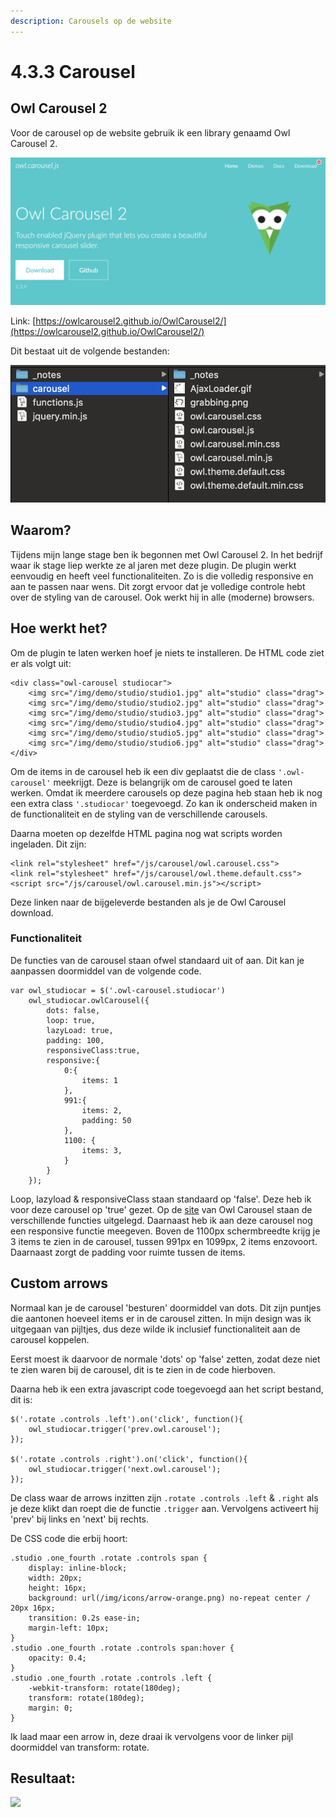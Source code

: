 ```yaml
---
description: Carousels op de website
---
```


# 4.3.3 Carousel

## Owl Carousel 2

Voor de carousel op de website gebruik ik een library genaamd Owl Carousel 2.

![](../../.gitbook/assets/schermafbeelding-2019-06-11-om-14.24.04.png)

Link: [https://owlcarousel2.github.io/OwlCarousel2/](https://owlcarousel2.github.io/OwlCarousel2/)

Dit bestaat uit de volgende bestanden:

![Bestanden van OwlCarousel2](../../.gitbook/assets/schermafbeelding-2019-06-11-om-14.25.43.png)

## Waarom?

Tijdens mijn lange stage ben ik begonnen met Owl Carousel 2. In het bedrijf waar ik stage liep werkte ze al jaren met deze plugin. De plugin werkt eenvoudig en heeft veel functionaliteiten. Zo is die volledig responsive en aan te passen naar wens. Dit zorgt ervoor dat je volledige controle hebt over de styling van de carousel. Ook werkt hij in alle \(moderne\) browsers.

## Hoe werkt het?

Om de plugin te laten werken hoef je niets te installeren. De HTML code ziet er als volgt uit:

```text
<div class="owl-carousel studiocar">
	<img src="/img/demo/studio/studio1.jpg" alt="studio" class="drag">
	<img src="/img/demo/studio/studio2.jpg" alt="studio" class="drag">
	<img src="/img/demo/studio/studio3.jpg" alt="studio" class="drag">
	<img src="/img/demo/studio/studio4.jpg" alt="studio" class="drag">
	<img src="/img/demo/studio/studio5.jpg" alt="studio" class="drag">
	<img src="/img/demo/studio/studio6.jpg" alt="studio" class="drag">
</div>
```

Om de items in de carousel heb ik een div geplaatst die de class `'.owl-carousel'` meekrijgt. Deze is belangrijk om de carousel goed te laten werken. Omdat ik meerdere carousels op deze pagina heb staan heb ik nog een extra class `'.studiocar'`  toegevoegd. Zo kan ik onderscheid maken in de functionaliteit en de styling van de verschillende carousels. 

Daarna moeten op dezelfde HTML pagina nog wat scripts worden ingeladen. Dit zijn:

```text
<link rel="stylesheet" href="/js/carousel/owl.carousel.css">
<link rel="stylesheet" href="/js/carousel/owl.theme.default.css">
<script src="/js/carousel/owl.carousel.min.js"></script>
```

Deze linken naar de bijgeleverde bestanden als je de Owl Carousel download. 

### Functionaliteit

De functies van de carousel staan ofwel standaard uit of aan. Dit kan je aanpassen doormiddel van de volgende code.

```text
var owl_studiocar = $('.owl-carousel.studiocar')
	owl_studiocar.owlCarousel({
		dots: false,
		loop: true,
		lazyLoad: true,
		padding: 100,
		responsiveClass:true,
		responsive:{
			0:{
				items: 1
			},
			991:{
				items: 2,
				padding: 50
			},
			1100: {
				items: 3,
			}
		}
	});
```

Loop, lazyload & responsiveClass staan standaard op 'false'. Deze heb ik voor deze carousel op 'true' gezet. Op de [site](https://owlcarousel2.github.io/OwlCarousel2/docs/api-options.html) van Owl Carousel staan de verschillende functies uitgelegd. Daarnaast heb ik aan deze carousel nog een responsive functie meegeven. Boven de 1100px schermbreedte krijg je 3 items te zien in de carousel, tussen 991px en 1099px, 2 items enzovoort. Daarnaast zorgt de padding voor ruimte tussen de items.

## Custom arrows

Normaal kan je de carousel 'besturen' doormiddel van dots. Dit zijn puntjes die aantonen hoeveel items er in de carousel zitten. In mijn design was ik uitgegaan van pijltjes, dus deze wilde ik inclusief functionaliteit aan de carousel koppelen. 

Eerst moest ik daarvoor de normale 'dots' op 'false' zetten, zodat deze niet te zien waren bij de carousel, dit is te zien in de code hierboven. 

Daarna heb ik een extra javascript code toegevoegd aan het script bestand, dit is: 

```text
$('.rotate .controls .left').on('click', function(){
	owl_studiocar.trigger('prev.owl.carousel');
});
	
$('.rotate .controls .right').on('click', function(){
	owl_studiocar.trigger('next.owl.carousel');
});
```

De class waar de arrows inzitten zijn `.rotate .controls .left` & `.right` als je deze klikt dan roept die de functie `.trigger` aan. Vervolgens activeert hij 'prev' bij links en 'next' bij rechts. 

De CSS code die erbij hoort:

```text
.studio .one_fourth .rotate .controls span {
    display: inline-block; 
    width: 20px; 
    height: 16px; 
    background: url(/img/icons/arrow-orange.png) no-repeat center / 20px 16px; 
    transition: 0.2s ease-in; 
    margin-left: 10px;
}
.studio .one_fourth .rotate .controls span:hover {
    opacity: 0.4;
}
.studio .one_fourth .rotate .controls .left {
    -webkit-transform: rotate(180deg); 
    transform: rotate(180deg); 
    margin: 0;
}
```

Ik laad maar een arrow in, deze draai ik vervolgens voor de linker pijl doormiddel van transform: rotate.

## Resultaat:

![](../../.gitbook/assets/schermafbeelding-2019-06-11-om-14.54.18.png)



